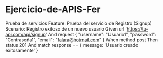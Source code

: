 # Ejercicio-de-APIS-Fer
Prueba de servicios
Feature: Prueba del servicio de Registro (Signup)
  Scenario: Registro exitoso de un nuevo usuario
    Given url 'https://tu-api.com/api/signup'
    And request { 
      "username": "Usuario1", 
      "password": "Contraseña1", 
      "email": "falara@hotmail.com" 
    }
    When method post
    Then status 201
    And match response == { message: 'Usuario creado exitosamente' }
